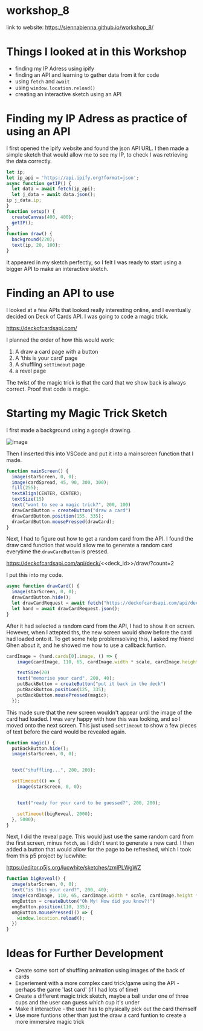 # workshop_8

link to website: https://siennabienna.github.io/workshop_8/

# Things I looked at in this Workshop
- finding my IP Adress using ipify
- finding an API and learning to gather data from it for code
- using `fetch` and `await`
- using `window.location.reload()`
- creating an interactive sketch using an API

# Finding my IP Adress as practice of using an API

I first opened the ipify website and found the json API URL. I then made a simple sketch that would allow me to see my IP, to check I was retrieving the data correctly.

```js
let ip;
let ip_api = 'https://api.ipify.org?format=json';
async function getIP() {
  let data = await fetch(ip_api);
  let j_data = await data.json(); 
ip j_data.ip;
}
function setup() {
  createCanvas(400, 400);
  getIP();
}
function draw() {
  background(220);
  text(ip, 20, 100);
}
```

It appeared in my sketch perfectly, so I felt I was ready to start using a bigger API to make an interactive sketch.

# Finding an API to use

I looked at a few APIs that looked really interesting online, and I eventually decided on Deck of Cards API. I was going to code a magic trick.

https://deckofcardsapi.com/

I planned the order of how this would work:
1. A draw a card page with a button
2. A 'this is your card' page
3. A shuffling `setTimeout` page
4. a revel page

The twist of the magic trick is that the card that we show back is always correct. Proof that code is magic.

# Starting my Magic Trick Sketch

I first made a background using a google drawing.

![image](https://github.com/user-attachments/assets/ff6caa18-183c-4863-8e2d-291a733cccf4)

Then I inserted this into VSCode and put it into a mainscreen function that I made.

```js
function mainScreen() {
  image(starScreen, 0, 0);
  image(cardSpread, 45, 90, 300, 300);
  fill(255);
  textAlign(CENTER, CENTER);
  textSize(15)
  text("want to see a magic trick?", 200, 100)
  drawCardButton = createButton("draw a card")
  drawCardButton.position(155, 335);
  drawCardButton.mousePressed(drawCard);
}
```

Next, I had to figure out how to get a random card from the API. I found the draw card function that would allow me to generate a random card everytime the `drawCardButton` is pressed.

https://deckofcardsapi.com/api/deck/<<deck_id>>/draw/?count=2 

I put this into my code.

```js
async function drawCard() {
  image(starScreen, 0, 0);
  drawCardButton.hide();
  let drawCardRequest = await fetch("https://deckofcardsapi.com/api/deck/new/draw/?count=1");
  let hand = await drawCardRequest.json();
}
```
After it had selected a random card from the API, I had to show it on screen. However, when I attepted ths, the new screen would show before the card had loaded onto it. To get some help problemsolving this, I asked my friend Ghen about it, and he showed me how to use a callback funtion.

```js
cardImage = (hand.cards[0].image, () => {
    image(cardImage, 110, 65, cardImage.width * scale, cardImage.height * scale);

    textSize(20)
    text("memorise your card", 200, 40);
    putBackButton = createButton("put it back in the deck")
    putBackButton.position(125, 335);
    putBackButton.mousePressed(magic);
  });
```
This made sure that the new screen wouldn't appear until the image of the card had loaded. I was very happy with how this was looking, and so I moved onto the next screen. This just used `setTimeout` to show a few pieces of text before the card would be revealed again.

```js
function magic() {
  putBackButton.hide();
  image(starScreen, 0, 0);


  text("shuffling...", 200, 200);

  setTimeout(() => {
    image(starScreen, 0, 0);


    text("ready for your card to be guessed?", 200, 200);

    setTimeout(bigReveal, 2000);
  }, 5000);
}
```

Next, I did the reveal page. This would just use the same random card from the first screen, minus `fetch`, as I didn't want to generate a new card. I then added a button that would allow for the page to be refreshed, which I took from this p5 project by lucwhite:

https://editor.p5js.org/lucwhite/sketches/zmlPLWgWZ

```js
function bigReveal() {
  image(starScreen, 0, 0);
  text("is this your card?", 200, 40);
  image(cardImage, 110, 65, cardImage.width * scale, cardImage.height * scale);
  omgButton = createButton("Oh My! How did you know?!")
  omgButton.position(110, 335);
  omgButton.mousePressed(() => {
    window.location.reload();
  })
}
```

# Ideas for Further Development
- Create some sort of shuffling animation using images of the back of cards
- Experiement with a more complex card trick/game using the API - perhaps the game 'last card' (if I had lots of time)
- Create a different magic trick sketch, maybe a ball under one of three cups and the user can guess which cup it's under
- Make it interactive - the user has to physically pick out the card themself
- Use more funtions other than just the draw a card funtion to create a more immersive magic trick
